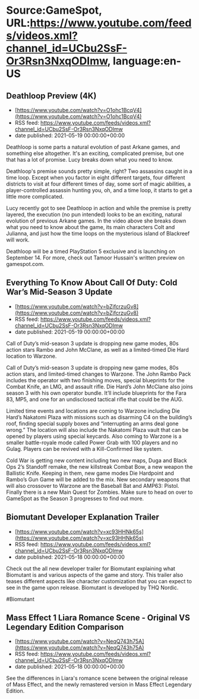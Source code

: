 # Source:GameSpot, URL:https://www.youtube.com/feeds/videos.xml?channel_id=UCbu2SsF-Or3Rsn3NxqODImw, language:en-US

## Deathloop Preview (4K)
 - [https://www.youtube.com/watch?v=O1ohc1BcqV4](https://www.youtube.com/watch?v=O1ohc1BcqV4)
 - RSS feed: https://www.youtube.com/feeds/videos.xml?channel_id=UCbu2SsF-Or3Rsn3NxqODImw
 - date published: 2021-05-19 00:00:00+00:00

Deathloop is some parts a natural evolution of past Arkane games, and something else altogether. It's an exciting, complicated premise, but one that has a lot of promise. Lucy breaks down what you need to know.  

Deathloop's premise sounds pretty simple, right? Two assassins caught in a time loop. Except when you factor in eight different targets, four different districts to visit at four different times of day, some sort of magic abilities, a player-controlled assassin hunting you, oh, and a time loop, it starts to get a little more complicated.

Lucy recently got to see Deathloop in action and while the premise is pretty layered, the execution (no pun intended) looks to be an exciting, natural evolution of previous Arkane games. In the video above she breaks down what you need to know about the game, its main characters Colt and Julianna, and just how the time loops on the mysterious island of Blackreef will work.

Deathloop will be a timed PlayStation 5 exclusive and is launching on September 14. For more, check out Tamoor Hussain's written preview on gamespot.com.

## Everything To Know About Call Of Duty: Cold War’s Mid-Season 3 Update
 - [https://www.youtube.com/watch?v=bZjfcrzuGv8](https://www.youtube.com/watch?v=bZjfcrzuGv8)
 - RSS feed: https://www.youtube.com/feeds/videos.xml?channel_id=UCbu2SsF-Or3Rsn3NxqODImw
 - date published: 2021-05-19 00:00:00+00:00

Call of Duty’s mid-season 3 update is dropping new game modes, 80s action stars Rambo and John McClane, as well as a limited-timed Die Hard location to Warzone.

Call of Duty’s mid-season 3 update is dropping new game modes, 80s action stars, and limited-timed changes to Warzone. The John Rambo Pack includes the operator with two finishing moves, special blueprints for the Combat Knife, an LMG, and assault rifle. Die Hard’s John McClane also joins season 3 with his own operator bundle. It’ll include blueprints for the Fara 83, MP5, and one for an undisclosed tactical rifle that could be the AUG.

Limited time events and locations are coming to Warzone including Die Hard’s Nakatomi Plaza with missions such as disarming C4 on the building’s roof, finding special supply boxes and “interrupting an arms deal gone wrong.” The location will also include the Nakatomi Plaza vault that can be opened by players using special keycards. Also coming to Warzone is a smaller battle-royale mode called Power Grab with 100 players and no Gulag. Players can be revived with a Kill-Confirmed like system. 

Cold War is getting new content including two new maps, Duga and Black Ops 2’s Standoff remake, the new killstreak Combat Bow, a new weapon the Ballistic Knife. Keeping in them, new game modes Die Hardpoint and Rambo’s Gun Game will be added to the mix. New secondary weapons that will also crossover to Warzone are the Baseball Bat and AMP63: Pistol. Finally there is a new Main Quest for Zombies. Make sure to head on over to GameSpot as the Season 3 progresses to find out more.

## Biomutant Developer Explanation Trailer
 - [https://www.youtube.com/watch?v=xc93HHNk65s](https://www.youtube.com/watch?v=xc93HHNk65s)
 - RSS feed: https://www.youtube.com/feeds/videos.xml?channel_id=UCbu2SsF-Or3Rsn3NxqODImw
 - date published: 2021-05-18 00:00:00+00:00

Check out the all new developer trailer for Biomutant explaining what Biomutant is and various aspects of the game and story. This trailer also teases different aspects like character customization that you can expect to see in the game upon release. Biomutant is developed by THQ Nordic. 

#Biomutant

## Mass Effect 1 Liara Romance Scene - Original VS Legendary Edition Comparison
 - [https://www.youtube.com/watch?v=NeqQ743h75A](https://www.youtube.com/watch?v=NeqQ743h75A)
 - RSS feed: https://www.youtube.com/feeds/videos.xml?channel_id=UCbu2SsF-Or3Rsn3NxqODImw
 - date published: 2021-05-18 00:00:00+00:00

See the differences in Liara's romance scene between the original release of Mass Effect, and the newly remastered version in Mass Effect Legendary Edition.


